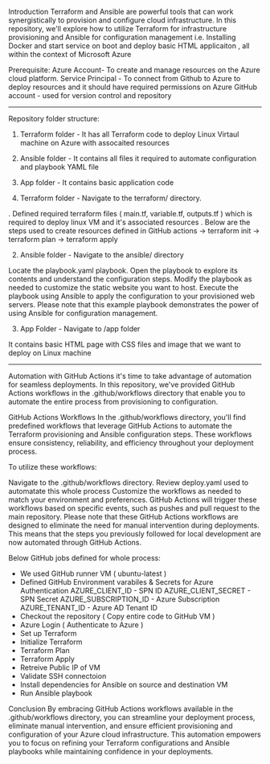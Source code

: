 Introduction
Terraform and Ansible are powerful tools that can work synergistically to provision and configure cloud infrastructure. In this repository, we'll explore how to utilize Terraform for infrastructure provisioning and Ansible for configuration management i.e. Installing Docker and start service on boot and deploy basic HTML applicaiton , all within the context of Microsoft Azure


Prerequisite:
Azure Account-  To create and manage resources on the Azure cloud platform.
Service Principal - To connect from Github to Azure to deploy resources and it should have required permissions on Azure
GitHub account - used for version control and repository
*****************************************************************************************************************************************************
Repository folder structure:
1. Terraform folder - It has all Terraform code to deploy Linux Virtaul machine on Azure with assocaited resources
2. Ansible folder - It contains all files it required to automate configuration and playbook YAML file
3. App folder - It contains basic application code

1. Terraform folder - Navigate to the terraform/ directory.

  . Defined required terraform files ( main.tf, variable.tf, outputs.tf ) which is required to deploy linux VM and it's associated resources 
  . Below are the steps used to create resources defined in GitHub actions
     -> terraform init
     -> terraform plan 
     -> terraform apply

2. Ansible folder - Navigate to the ansible/ directory 

Locate the playbook.yaml playbook.
Open the playbook to explore its contents and understand the configuration steps.
Modify the playbook as needed to customize the static website you want to host.
Execute the playbook using Ansible to apply the configuration to your provisioned web servers.
Please note that this example playbook demonstrates the power of using Ansible for configuration management. 

3. App Folder - Navigate to /app folder

It contains basic HTML page with CSS files and image that we want to deploy on Linux machine

********************************************************************************************************************************************************
Automation with GitHub Actions
it's time to take advantage of automation for seamless deployments. In this repository, we've provided GitHub Actions workflows in the .github/workflows directory that enable you to automate the entire process from provisioning to configuration.

GitHub Actions Workflows
In the .github/workflows directory, you'll find predefined workflows that leverage GitHub Actions to automate the Terraform provisioning and Ansible configuration steps. These workflows ensure consistency, reliability, and efficiency throughout your deployment process.

To utilize these workflows:

Navigate to the .github/workflows directory.
Review deploy.yaml used to automatate this whole process
Customize the workflows as needed to match your environment and preferences.
GitHub Actions will trigger these workflows based on specific events, such as pushes and pull request to the main repository.
Please note that these GitHub Actions workflows are designed to eliminate the need for manual intervention during deployments. This means that the steps you previously followed for local development are now automated through GitHub Actions.

Below GitHub jobs defined for whole process:
- We used GitHub runner VM ( ubuntu-latest )
- Defined GitHub Environment varabiles & Secrets for Azure Authentication
      AZURE_CLIENT_ID - SPN ID
      AZURE_CLIENT_SECRET - SPN Secret
      AZURE_SUBSCRIPTION_ID - Azure Subscription
      AZURE_TENANT_ID - Azure AD Tenant ID
- Checkout the repository ( Copy entire code to GitHub VM )
- Azure Login ( Authenticate to Azure )
- Set up Terraform
- Initialize Terraform
- Terraform Plan
- Terraform Apply
- Retreive Public IP of VM
- Validate SSH connectoion
- Install dependencies for Ansible on source and destination VM
- Run Ansible playbook

Conclusion
By embracing GitHub Actions workflows available in the .github/workflows directory, you can streamline your deployment process, eliminate manual intervention, and ensure efficient provisioning and configuration of your Azure cloud infrastructure. This automation empowers you to focus on refining your Terraform configurations and Ansible playbooks while maintaining confidence in your deployments.


